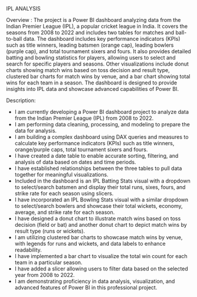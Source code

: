 IPL ANALYSIS

Overview : The project is a Power BI dashboard analyzing data from the Indian Premier League (IPL), a popular cricket league in India. It covers the seasons from 2008 to 2022 and includes two tables for matches and ball-to-ball data. The dashboard includes key performance indicators (KPIs) such as title winners, leading batsmen (orange cap), leading bowlers (purple cap), and total tournament sixers and fours. It also provides detailed batting and bowling statistics for players, allowing users to select and search for specific players and seasons. Other visualizations include donut charts showing match wins based on toss decision and result type, clustered bar charts for match wins by venue, and a bar chart showing total wins for each team in a season. The dashboard is designed to provide insights into IPL data and showcase advanced capabilities of Power BI.

Description:

- I am currently developing a Power BI dashboard project to analyze data from the Indian Premier League (IPL) from 2008 to 2022.
- I am performing data cleaning, processing, and modeling to prepare the data for analysis.
- I am building a complex dashboard using DAX queries and measures to calculate key performance indicators (KPIs) such as title winners, orange/purple caps, total tournament sixers and fours.
- I have created a date table to enable accurate sorting, filtering, and analysis of data based on dates and time periods.
- I have established relationships between the three tables to pull data together for meaningful visualizations.
- Included in the dashboard is an IPL Batting Stats visual with a dropdown to select/search batsmen and display their total runs, sixes, fours, and strike rate for each season using slicers.
- I have incorporated an IPL Bowling Stats visual with a similar dropdown to select/search bowlers and showcase their total wickets, economy, average, and strike rate for each season.
- I have designed a donut chart to illustrate match wins based on toss decision (field or bat) and another donut chart to depict match wins by result type (runs or wickets).
- I am utilizing clustered bar charts to showcase match wins by venue, with legends for runs and wickets, and data labels to enhance readability.
- I have implemented a bar chart to visualize the total win count for each team in a particular season.
- I have added a slicer allowing users to filter data based on the selected year from 2008 to 2022.
- I am demonstrating proficiency in data analysis, visualization, and advanced features of Power BI in this professional project.
